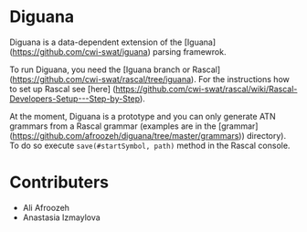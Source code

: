Diguana
======

Diguana is a data-dependent extension of the [Iguana] (https://github.com/cwi-swat/iguana) parsing framewrok.

To run Diguana, you need the [Iguana branch or Rascal] (https://github.com/cwi-swat/rascal/tree/iguana). For the instructions
how to set up Rascal see [here] (https://github.com/cwi-swat/rascal/wiki/Rascal-Developers-Setup---Step-by-Step).

At the moment, Diguana is a prototype and you can only generate ATN grammars from a Rascal grammar (examples are in the 
[grammar] (https://github.com/afroozeh/diguana/tree/master/grammars)) directory). To do so
execute `save(#startSymbol, path)` method in the Rascal console. 

Contributers
======
- Ali Afroozeh
- Anastasia Izmaylova
